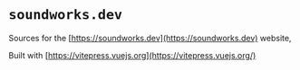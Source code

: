 # `soundworks.dev`

Sources for the [https://soundworks.dev](https://soundworks.dev) website, 

Built with [https://vitepress.vuejs.org](https://vitepress.vuejs.org/)


